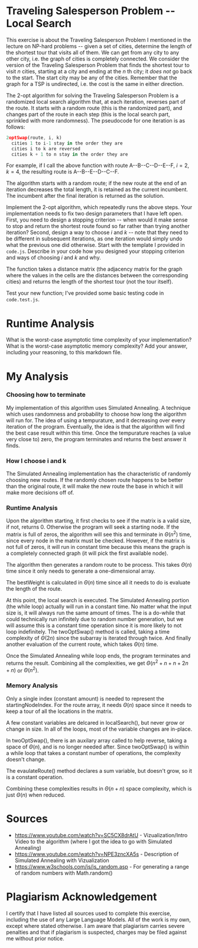 # Traveling Salesperson Problem -- Local Search

This exercise is about the Traveling Salesperson Problem I mentioned in the
lecture on NP-hard problems -- given a set of cities, determine the length of
the shortest tour that visits all of them. We can get from any city to any other
city, i.e. the graph of cities is completely connected. We consider the version
of the Traveling Salesperson Problem that finds the shortest tour to visit $n$
cities, starting at a city and ending at the $n$ th city; it *does not* go
back to the start. The start city may be any of the cities. Remember that the
graph for a TSP is undirected, i.e. the cost is the same in either direction.

The 2-opt algorithm for solving the Traveling Salesperson Problem is a
randomized local search algorithm that, at each iteration, reverses part of the
route. It starts with a random route (this is the randomized part), and changes
part of the route in each step (this is the local search part, sprinkled with
more randomness). The pseudocode for one iteration is as follows:

```javascript
2optSwap(route, i, k)
  cities 1 to i-1 stay in the order they are
  cities i to k are reversed
  cities k + 1 to n stay in the order they are
```

For example, if I call the above function with route A--B--C--D--E--F, $i=2$,
$k=4$, the resulting route is A--B--E--D--C--F.

The algorithm starts with a random route; if the new route at the end of an
iteration decreases the total length, it is retained as the current incumbent.
The incumbent after the final iteration is returned as the solution.

Implement the 2-opt algorithm, which repeatedly runs the above steps. Your
implementation needs to fix two design parameters that I have left open. First,
you need to design a stopping criterion -- when would it make sense to stop and
return the shortest route found so far rather than trying another iteration?
Second, design a way to choose $i$ and $k$ -- note that they need to be
different in subsequent iterations, as one iteration would simply undo what
the previous one did otherwise. Start with the template I provided in `code.js`.
Describe in your code how you designed your stopping criterion and ways of
choosing $i$ and $k$ and why.

The function takes a distance matrix (the adjacency matrix for the graph where
the values in the cells are the distances between the corresponding cities) and
returns the length of the shortest tour (not the tour itself).

Test your new function; I've provided some basic testing code in `code.test.js`.

# Runtime Analysis

What is the worst-case asymptotic time complexity of your implementation? What
is the worst-case asymptotic memory complexity? Add your answer, including your
reasoning, to this markdown file.


# My Analysis
### Choosing how to terminate

My implementation of this algorithm uses Simulated Annealing. A technique which uses randomness and probability to choose how long the algorithm will run for. The idea of using a tempurature, and it decreasing over every iteration of the program. Eventually, the idea is that the algorithm will find the best case result within this time. Once the tempurature reaches (a value very close to) zero, the program terminates and returns the best answer it finds.

### How I choose i and k

The Simulated Annealing implementation has the characteristic of randomly choosing new routes. If the randomly chosen route happens to be better than the original route, it will make the new route the base in which it will make more decisions off of.

### Runtime Analysis

Upon the algorithm starting, it first checks to see if the matrix is a valid size, if not, returns 0. Otherwise the program will seek a starting node. If the matrix is full of zeros, the algorithm will see this and terminate in $\Theta(n^2)$ time, since every node in the matrix must be checked. However, if the matrix is not full of zeros, it will run in constant time because this means the graph is a completely connected graph (it will pick the first available node). 

The algorithm then generates a random route to be process. This takes $\Theta(n)$ time since it only needs to generate a one-dimensional array.

The bestWeight is calculated in $\Theta(n)$ time since all it needs to do is evaluate the length of the route.

At this point, the local search is executed. The Simulated Annealing portion (the while loop) actually will run in a constant time. No matter what the input size is, it will always run the same amount of times. The is a do-while that could technically run infinitely due to random number generation, but we will assume this is a constant time operation since it is more likely to not loop indefinitely. The twoOptSwap() method is called, taking a time complexity of $\Theta(2n)$ since the subarray is iterated through twice. And finally another evaluation of the current route, which takes $\Theta(n)$ time.

Once the Simulated Annealing while loop ends, the program terminates and returns the result. Combining all the complexities, we get $\Theta(n^2 + n + n + 2n + n)$ or $\Theta(n^2)$.

### Memory Analysis

Only a single index (constant amount) is needed to represent the startingNodeIndex. For the route array, it needs $\Theta(n)$ space since it needs to keep a tour of all the locations in the matrix.

A few constant variables are delcared in localSearch(), but never grow or change in size. In all of the loops, most of the variable changes are in-place.

In twoOptSwap(), there is an auxilary array called to help reverse, taking a space of $\Theta(n)$, and is no longer needed after. Since twoOptSwap() is within a while loop that takes a constant number of operations, the complexity doesn't change.

The evaulateRoute() method declares a sum variable, but doesn't grow, so it is a constant operation.

Combining these complexities results in $\Theta(n + n)$ space complexity, which is just $\Theta(n)$ when reduced.

# Sources

- https://www.youtube.com/watch?v=SC5CX8drAtU - Vizualization/Intro Video to the algorithm (where I got the idea to go with Simulated Annealing)
- https://www.youtube.com/watch?v=NPE3zncXA5s - Description of Simulated Annealing with Vizualization
- https://www.w3schools.com/js/js_random.asp - For generating a range of random numbers with Math.random()

# Plagiarism Acknowledgement

I certify that I have listed all sources used to complete this exercise, including the use of any Large Language Models. All of the work is my own, except where stated otherwise. I am aware that plagiarism carries severe penalties and that if plagiarism is suspected, charges may be filed against me without prior notice.
